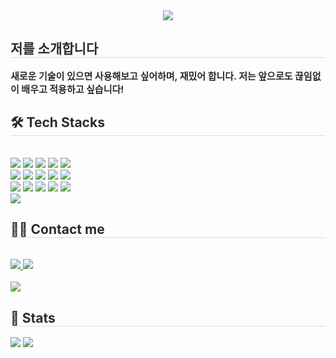 <div align= "center">
    <img src="https://capsule-render.vercel.app/api?type=soft&color=7adcf0&height=180&text=Oh%20Uiseok&animation=&fontColor=ffffff&fontSize=90" />
    </div>
    <div style="text-align: left;"> 
    <h2 style="border-bottom: 1px solid #d8dee4; color: #282d33;"> 저를 소개합니다 </h2>  
    <div style="font-weight: 700; font-size: 15px; text-align: left; color: #282d33;"> 새로운 기술이 있으면 사용해보고 싶어하며, 재밌어 합니다. 저는 앞으로도 끊임없이 배우고 적용하고 싶습니다! </div> 
    </div>
    <div style="text-align: left;">
    <h2 style="border-bottom: 1px solid #d8dee4; color: #282d33;"> 🛠️ Tech Stacks </h2> <br> 
    <div style="margin: ; text-align: left;" "text-align: left;"> <img src="https://img.shields.io/badge/C++-00599C?style=flat-square&logo=C%2B%2B&logoColor=white">
          <img src="https://img.shields.io/badge/Docker-2496ED?style=flat-square&logo=Docker&logoColor=white">
          <img src="https://img.shields.io/badge/Elasticsearch-005571?style=flat-square&logo=Elasticsearch&logoColor=white">
          <img src="https://img.shields.io/badge/Express-000000?style=flat-square&logo=Express&logoColor=white">
          <img src="https://img.shields.io/badge/Flask-000000?style=flat-square&logo=Flask&logoColor=white">
          <br/><img src="https://img.shields.io/badge/Java-007396?style=flat-square&logo=Java&logoColor=white">
          <img src="https://img.shields.io/badge/Javascript-F7DF1E?style=flat-square&logo=Javascript&logoColor=white">
          <img src="https://img.shields.io/badge/Jenkins-D24939?style=flat-square&logo=Jenkins&logoColor=white">
          <img src="https://img.shields.io/badge/MySQL-4479A1?style=flat-square&logo=MySQL&logoColor=white">
          <img src="https://img.shields.io/badge/MongoDB-47A248?style=flat-square&logo=MongoDB&logoColor=white">
          <br/><img src="https://img.shields.io/badge/MariaDB-003545?style=flat-square&logo=MariaDB&logoColor=white">
          <img src="https://img.shields.io/badge/Linux-FCC624?style=flat-square&logo=Linux&logoColor=white">
          <img src="https://img.shields.io/badge/Python-3776AB?style=flat-square&logo=Python&logoColor=white">
          <img src="https://img.shields.io/badge/Spring-6DB33F?style=flat-square&logo=Spring&logoColor=white">
          <img src="https://img.shields.io/badge/Spring Boot-6DB33F?style=flat-square&logo=Spring Boot&logoColor=white">
          <br/><img src="https://img.shields.io/badge/Vue.js-4FC08D?style=flat-square&logo=Vue.js&logoColor=white">
          </div>
    </div>
    <div style="text-align: left;">
    <h2 style="border-bottom: 1px solid #d8dee4; color: #282d33;"> 🧑‍💻 Contact me </h2> <br> 
    <div style="text-align: left;"> <a href=https://velog.io/@uiseok> <img src="https://img.shields.io/badge/Velog-20C997?style=flat-square&logo=Velog&logoColor=white&link=https://velog.io/@uiseok"> </a>
         <a href=https://rectangular-ceiling-fb9.notion.site/640a951135fe40e685a02bd497009dfc> <img src="https://img.shields.io/badge/Notion-000000?style=flat-square&logo=Notion&logoColor=white&link=https://rectangular-ceiling-fb9.notion.site/640a951135fe40e685a02bd497009dfc"> </a>
          </div>  <br> 
    <div style="text-align: left;"> <a href="https://hits.seeyoufarm.com"> <img src="https://hits.seeyoufarm.com/api/count/incr/badge.svg?url=https%3A%2F%2Fgithub.com%2FUiSeok%2F&count_bg=%23000000&title_bg=%23000000&icon=github.svg&icon_color=%23FFFFFF&title=GitHub&edge_flat=false"/></a>
       </div> 
    </div>
    <div style="text-align: left;"> 
    <h2 style="border-bottom: 1px solid #d8dee4; color: #282d33;"> 🏅 Stats </h2> <div style="text-align: left;"> <img src="https://github-readme-stats.vercel.app/api?username=UiSeok&bg_color=180,7adcf0,00000000&title_color=ffffff&text_color=ffffff"
         /> <img src="https://github-readme-stats.vercel.app/api/top-langs/?username=UiSeok&layout=compact&bg_color=180,7adcf0,00000000&title_color=ffffff&text_color=ffffff"
           /> </div> 
    </div>
    
